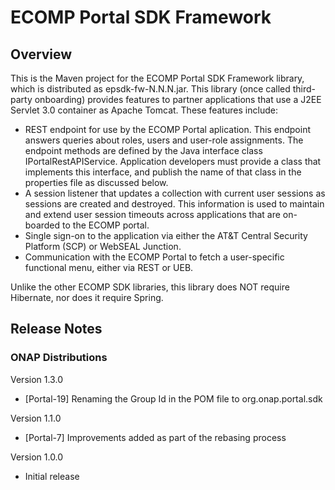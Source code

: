 # ECOMP Portal SDK Framework

## Overview

This is the Maven project for the ECOMP Portal SDK Framework library,
which is distributed as epsdk-fw-N.N.N.jar.  This library 
(once called third-party onboarding) provides features to 
partner applications that use a J2EE Servlet 3.0 container
as Apache Tomcat.  These features include:
- REST endpoint for use by the ECOMP Portal aplication. This endpoint 
  answers queries about roles, users and user-role assignments. 
  The endpoint methods are defined by the Java interface class 
  IPortalRestAPIService. Application developers must provide a 
  class that implements this interface, and publish the name of 
  that class in the properties file as discussed below.
- A session listener that updates a collection with current user sessions 
  as sessions are created and destroyed. This information is used to maintain 
  and extend user session timeouts across applications that are on-boarded to 
  the ECOMP portal.
- Single sign-on to the application via either the AT&T Central Security Platform (SCP) 
  or WebSEAL Junction.
- Communication with the ECOMP Portal to fetch a user-specific functional menu, either
  via REST or UEB.
  
Unlike the other ECOMP SDK libraries, this library does NOT require Hibernate, 
nor does it require Spring.

## Release Notes

### ONAP Distributions

Version 1.3.0
- [Portal-19] Renaming the Group Id in the POM file to org.onap.portal.sdk

Version 1.1.0
- [Portal-7] Improvements added as part of the rebasing process
 
Version 1.0.0
- Initial release